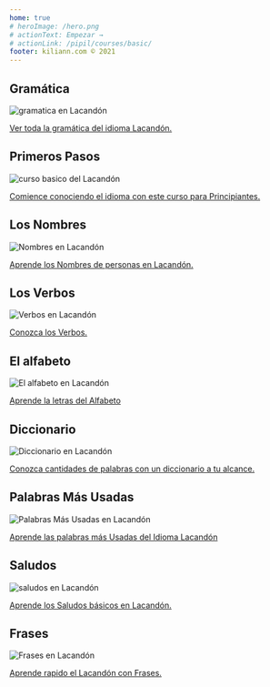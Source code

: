 ```yaml
---
home: true
# heroImage: /hero.png
# actionText: Empezar →
# actionLink: /pipil/courses/basic/
footer: kiliann.com © 2021 
---
```


<div class="features">
  <div class="feature">
    <h2>Gramática </h2>
    <img src="/home/grammar.jpg" alt="gramatica en Lacandón">
    <p><a href="/mx/lacandon/grammar/guide/">Ver toda la gramática del idioma Lacandón.</a></p>
  </div>
  <div class="feature">
    <h2>Primeros Pasos</h2>
    <img src="/home/courses.jpg" alt="curso basico del Lacandón">
    <p><a href="/mx/lacandon/courses/basic/">Comience conociendo el idioma con este curso para Principiantes.</a></p>
  </div>
  <div class="feature">
    <h2>Los Nombres</h2>
    <img src="/home/people.jpg" alt="Nombres en Lacandón">
    <p><a href="/mx/lacandon/vocabulary/people/">Aprende los Nombres de personas en Lacandón.</a></p>
  </div>
   <div class="feature">
    <h2>Los Verbos </h2>
    <img src="/home/verbs.png" alt="Verbos en Lacandón">
    <p><a href="/mx/lacandon/grammar/verbs/">Conozca los Verbos.</a></p>
  </div>
  <div class="feature">
    <h2>El alfabeto</h2>
    <img src="/home/alphabet.jpg" alt="El alfabeto en Lacandón">
    <p><a href="/mx/lacandon/grammar/alphabet/">Aprende la letras del Alfabeto</a></p>
  </div>
     <div class="feature">
    <h2>Diccionario</h2>
    <img src="/home/dictionary.jpg" alt="Diccionario en Lacandón">
    <p><a href="/mx/lacandon/dictionary/">Conozca cantidades de palabras con un diccionario a tu alcance.</a></p>
  </div>
  <div class="feature">
    <h2>Palabras Más Usadas</h2>
    <img src="/home/more_used.jpg" alt="Palabras Más Usadas en Lacandón">
    <p><a href="/mx/lacandon/vocabulary/more_used/">Aprende las palabras más Usadas del Idioma Lacandón</a></p>
  </div>
    <div class="feature">
    <h2>Saludos</h2>
    <img src="/home/greetings.jpg" alt="saludos en Lacandón">
    <p><a href="/mx/lacandon/vocabulary/greetings/">Aprende los Saludos básicos en Lacandón.</a></p>
  </div>
   <div class="feature">
    <h2>Frases</h2>
    <img src="/home/phrases.jpg" alt="Frases en Lacandón">
    <p><a href="/mx/lacandon/vocabulary/phrases/">Aprende rapido el Lacandón con Frases.</a></p>
  </div>
</div>

<!-- <counter/> -->